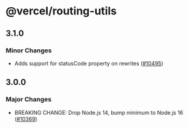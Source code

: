 # @vercel/routing-utils

## 3.1.0

### Minor Changes

- Adds support for statusCode property on rewrites ([#10495](https://github.com/khulnasoft-lab/devship/pull/10495))

## 3.0.0

### Major Changes

- BREAKING CHANGE: Drop Node.js 14, bump minimum to Node.js 16 ([#10369](https://github.com/khulnasoft-lab/devship/pull/10369))
